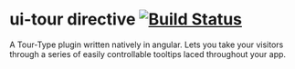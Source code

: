 # ui-tour directive [![Build Status](https://travis-ci.org/angular-ui/ui-tour.png)](https://travis-ci.org/angular-ui/ui-tour)

A Tour-Type plugin written natively in angular. Lets you take your visitors through
a series of easily controllable tooltips laced throughout your app.
